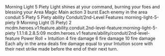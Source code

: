 <ability>
  <name>Morning Light</name>
  <cost>5 Piety</cost>
  <flavor>Light shines at your command, burning your foes and blessing your</flavor>
  <keywords>
    <keyword>Area</keyword>
    <keyword>Magic</keyword>
  </keywords>
  <type>Main action</type>
  <distance>3 burst</distance>
  <target>Each enemy in the area</target>
  <metadata>
    <class>conduit</class>
    <cost>5 Piety</cost>
    <cost_amount>5</cost_amount>
    <cost_resource>Piety</cost_resource>
    <feature_type>ability</feature_type>
    <file_dpath>Conduit/2nd-Level Features</file_dpath>
    <item_id>morning-light-5-piety</item_id>
    <item_index>9</item_index>
    <item_name>Morning Light (5 Piety)</item_name>
    <level>2</level>
    <scc>mcdm.heroes.v1:feature.ability.conduit.2nd-level-feature:morning-light-5-piety</scc>
    <scdc>1.1.1:8.2.8.5:09</scdc>
    <source>mcdm.heroes.v1</source>
    <type>feature/ability/conduit/2nd-level-feature</type>
  </metadata>
  <effects>
    <effect type="roll">
      <roll>Power Roll + Intuition</roll>
      <t1>4 fire damage</t1>
      <t2>6 fire damage</t2>
      <t3>10 fire damage</t3>
    </effect>
    <effect type="mundane">Each ally in the area deals fire damage equal to your Intuition score with their next strike made before the end of their next turn.</effect>
  </effects>
</ability>
